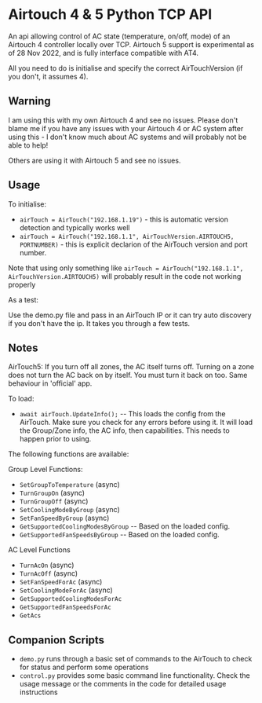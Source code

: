 # Airtouch 4 & 5 Python TCP API
An api allowing control of AC state (temperature, on/off, mode) of an Airtouch 4 controller locally over TCP.  Airtouch 5 support is experimental as of 28 Nov 2022, and is fully interface compatible with AT4.  

All you need to do is initialise and specify the correct AirTouchVersion (if you don't, it assumes 4).  

## Warning
I am using this with my own Airtouch 4 and see no issues. Please don't blame me if you have any issues with your Airtouch 4 or AC system after using this - I don't know much about AC systems and will probably not be able to help!

Others are using it with Airtouch 5 and see no issues.  

## Usage
To initialise:
* `airTouch = AirTouch("192.168.1.19")` - this is automatic version detection and typically works well
* `airTouch = AirTouch("192.168.1.1", AirTouchVersion.AIRTOUCH5, PORTNUMBER)` - this is explicit declarion of the AirTouch version and port number.

Note that using only something like `airTouch = AirTouch("192.168.1.1", AirTouchVersion.AIRTOUCH5)` will probably result in the code not working properly

As a test:

Use the demo.py file and pass in an AirTouch IP or it can try auto discovery if you don't have the ip. It takes you through a few tests.

## Notes
AirTouch5: If you turn off all zones, the AC itself turns off.  Turning on a zone does not turn the AC back on by itself.  You must turn it back on too.  Same behaviour in 'official' app.  

To load:
* `await airTouch.UpdateInfo();` -- This loads the config from the AirTouch.  Make sure you check for any errors before using it.  It will load the Group/Zone info, the AC info, then capabilities.  This needs to happen prior to using. 

The following functions are available:

Group Level Functions:
* `SetGroupToTemperature` (async)
* `TurnGroupOn` (async)
* `TurnGroupOff` (async)
* `SetCoolingModeByGroup` (async)
* `SetFanSpeedByGroup` (async)
* `GetSupportedCoolingModesByGroup` -- Based on the loaded config.
* `GetSupportedFanSpeedsByGroup` -- Based on the loaded config.

AC Level Functions
* `TurnAcOn` (async)
* `TurnAcOff` (async)
* `SetFanSpeedForAc` (async)
* `SetCoolingModeForAc` (async)
* `GetSupportedCoolingModesForAc`
* `GetSupportedFanSpeedsForAc`
* `GetAcs`

## Companion Scripts
* `demo.py` runs through a basic set of commands to the AirTouch to check for status and perform some operations
* `control.py` provides some basic command line functionality. Check the usage message or the comments in the code for detailed usage instructions

